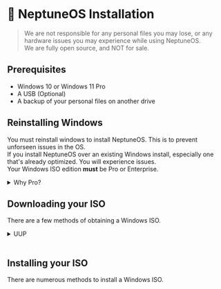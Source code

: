 <!DOCTYPE html>
<body>

# 🚀 NeptuneOS Installation

> We are not responsible for any personal files you may lose, or any hardware issues you may experience while using NeptuneOS. <br>
> We are fully open source, and NOT for sale.

## Prerequisites

- Windows 10 or Windows 11 Pro
- A USB (Optional)
- A backup of your personal files on another drive

## Reinstalling Windows

You must reinstall windows to install NeptuneOS. This is to prevent unforseen issues in the OS. <br>
If you install NeptuneOS over an existing Windows install, especially one that's already optimized. You will experience issues. <br>
Your Windows ISO edition **must** be Pro or Enterprise.

<details><summary>Why Pro?</summary>
<br>
Home editions do not support numerous amount of registry tweaks that are supported in Pro. <br>
</details>

## Downloading your ISO

There are a few methods of obtaining a Windows ISO. <br>

<details><summary>UUP</summary>
<br>
Using UUPDump, you get a up to date stock Pro ISO of whatever windows version you desire. <br>
This means you will not have to update Windows upon installing. <br>
However, the ISO has to be built using their provided scripts, which takes some time depending on your systems processor. <br>
<a href="https://uupdump.net/known.php">UUPDump</a>

</details>
<br>

## Installing your ISO

There are numerous methods to install a Windows ISO.

</body>
